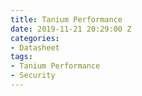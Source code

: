 ```yaml
---
title: Tanium Performance
date: 2019-11-21 20:29:00 Z
categories:
- Datasheet
tags:
- Tanium Performance
- Security
---
```


